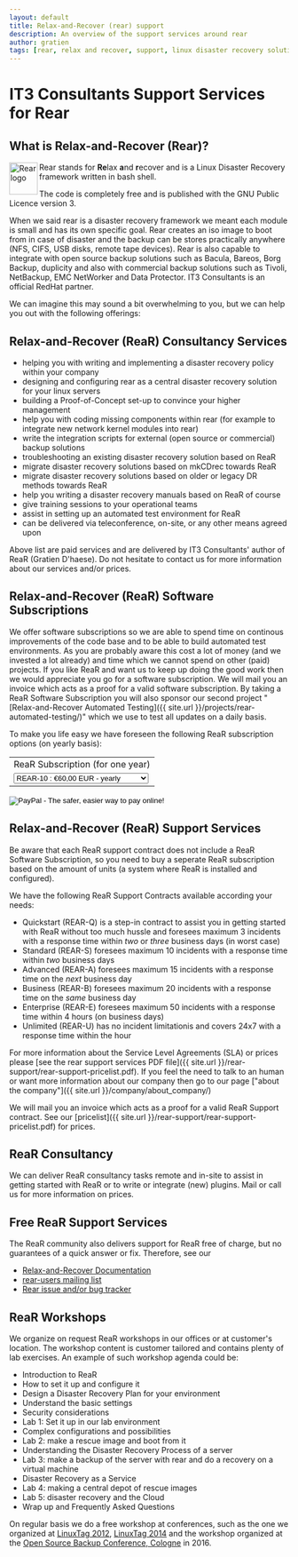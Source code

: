 ```yaml
---
layout: default
title: Relax-and-Recover (rear) support
description: An overview of the support services around rear
author: gratien
tags: [rear, relax and recover, support, linux disaster recovery solution, IT3 Consultants, GPL]
---
```


# IT3 Consultants Support Services for Rear

## What is Relax-and-Recover (Rear)?

<img src="{{ site.url }}/images/logo/rear_logo_100.png" width="51" height="58" border="0" align="left" alt="Rear logo" />
Rear stands for <strong>Re</strong>lax <strong>a</strong>nd <strong>r</strong>ecover and is a Linux Disaster Recovery framework written in bash shell.

The code is completely free and is published with the GNU Public Licence version 3.

When we said rear is a disaster recovery framework we meant each module is small and has its own specific goal. Rear creates an iso image to boot from in case of disaster and the backup can be stores practically anywhere (NFS, CIFS, USB disks, remote tape devices). Rear is also capable to integrate with open source backup solutions such as Bacula, Bareos, Borg Backup, duplicity and also with commercial backup solutions such as Tivoli, NetBackup, EMC NetWorker and Data Protector.
IT3 Consultants is an official RedHat partner.

We can imagine this may sound a bit overwhelming to you, but we can help you out with the following offerings:

## Relax-and-Recover (ReaR) Consultancy Services

* helping you with writing and implementing a disaster recovery policy within your company
* designing and configuring rear as a central disaster recovery solution for your linux servers
* building a Proof-of-Concept set-up to convince your higher management
* help you with coding missing components within rear (for example to integrate new network kernel modules into rear)
* write the integration scripts for external (open source or commercial) backup solutions
* troubleshooting an existing disaster recovery solution based on ReaR
* migrate disaster recovery solutions based on mkCDrec towards ReaR
* migrate disaster recovery solutions based on older or legacy DR methods towards ReaR
* help you writing a disaster recovery manuals based on ReaR of course
* give training sessions to your operational teams
* assist in setting up an automated test environment for ReaR
* can be delivered via teleconference, on-site, or any other means agreed upon

Above list are paid services and are delivered by IT3 Consultants' author of ReaR (Gratien D'haese). Do not hesitate to contact us for more information about our services and/or prices.

## Relax-and-Recover (ReaR) Software Subscriptions

We offer software subscriptions so we are able to spend time on continous improvements of the code base and to be able to build automated test environments. As you are probably aware this cost a lot of money (and we invested a lot already) and time which we cannot spend on other (paid) projects. If you like ReaR and want us to keep up doing the good work then we would appreciate you go for a software subscription. We will mail you an invoice which acts as a proof for a valid software subscription.
By taking a ReaR Software Subscription you will also sponsor our second project "[Relax-and-Recover Automated Testing]({{ site.url }}/projects/rear-automated-testing/)" which we use to test all updates on a daily basis.

To make you life easy we have foreseen the following ReaR subscription options (on yearly basis):

<form action="https://www.paypal.com/cgi-bin/webscr" method="post" target="_top">
<input type="hidden" name="cmd" value="_s-xclick">
<input type="hidden" name="hosted_button_id" value="H2ABG5W4D23FW">
<table>
<tr><td><input type="hidden" name="on0" value="ReaR Subscription (for one year)">ReaR Subscription (for one year)</td></tr><tr><td><select name="os0">
	<option value="REAR-10">REAR-10 : €60,00 EUR - yearly</option>
	<option value="REAR-100">REAR-100 : €450,00 EUR - yearly</option>
	<option value="REAR-1000">REAR-1000 : €3 000,00 EUR - yearly</option>
</select> </td></tr>
</table>
<input type="hidden" name="currency_code" value="EUR">
<input type="image" src="https://www.paypalobjects.com/en_US/BE/i/btn/btn_subscribeCC_LG.gif" border="0" name="submit" alt="PayPal - The safer, easier way to pay online!">
<img alt="" border="0" src="https://www.paypalobjects.com/en_US/i/scr/pixel.gif" width="1" height="1">
</form>


## Relax-and-Recover (ReaR) Support Services

Be aware that each ReaR support contract does not include a ReaR Software Subscription, so you need to buy a seperate ReaR subscription based on the amount of units (a system where ReaR is installed and configured).

We have the following ReaR Support Contracts available according your needs:

* Quickstart (REAR-Q) is a step-in contract to assist you in getting started with ReaR without too much hussle and foresees maximum 3 incidents with a response time within *two* or *three* business days (in worst case)
* Standard (REAR-S) foresees maximum 10 incidents with a response time within *two* business days
* Advanced (REAR-A) foresees maximum 15 incidents with a response time on the *next* business day
* Business (REAR-B) foresees maximum 20 incidents with a response time on the *same* business day
* Enterprise (REAR-E) foresees maximum 50 incidents with a response time within 4 hours (on business days)
* Unlimited (REAR-U) has no incident limitationis and covers 24x7 with a response time within the hour

For more information about the Service Level Agreements (SLA) or prices please [see the rear support services PDF file]({{ site.url }}/rear-support/rear-support-pricelist.pdf). If you feel the need to talk to an human or want more information about our company then go to our page ["about the company"]({{ site.url }}/company/about_company/)

We will mail you an invoice which acts as a proof for a valid ReaR Support contract. See our [pricelist]({{ site.url }}/rear-support/rear-support-pricelist.pdf) for prices.

## ReaR Consultancy

We can deliver ReaR consultancy tasks remote and in-site to assist in getting started with ReaR or to write or integrate (new) plugins. Mail or call us for more information on prices.

## Free ReaR Support Services

The ReaR community also delivers support for ReaR free of charge, but no guarantees of a quick answer or fix. Therefore, see our 

* [Relax-and-Recover Documentation](http://relax-and-recover.org/documentation/)
* [rear-users mailing list](http://lists.relax-and-recover.org/mailman/listinfo/rear-users)
* [Rear issue and/or bug tracker](https://github.com/rear/rear/issues)


## ReaR Workshops

We organize on request ReaR workshops in our offices or at customer's location. The workshop content is customer tailored and contains plenty of lab exercises. An example of such workshop agenda could be:

-	Introduction to ReaR
-	How to set it up and configure it
-	Design a Disaster Recovery Plan for your environment
-	Understand the basic settings
-	Security considerations
-	Lab 1: Set it up in our lab environment
-	Complex configurations and possibilities
-	Lab 2: make a rescue image and boot from it
-	Understanding the Disaster Recovery Process of a server
-	Lab 3: make a backup of the server with rear and do a recovery on a virtual machine
-	Disaster Recovery as a Service
-	Lab 4: making a central depot of rescue images
-	Lab 5: disaster recovery and the Cloud
-	Wrap up and Frequently Asked Questions


On regular basis we do a free workshop at conferences, such as the one we organized at [LinuxTag 2012](http://www.linuxtag.org/2012/de/program/workshops/workshops/vortragsdetails-talkid701.html), [LinuxTag 2014](http://www.linuxtag.org/2014/de/programm/vortragsdetails/?eventid=2653) and the workshop organized at the [Open Source Backup Conference, Cologne](http://osbconf.org/workshops/) in 2016.
